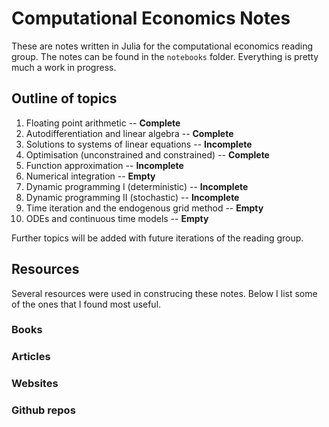 # Computational Economics Notes

These are notes written in Julia for the computational economics reading group. The notes can be found in the `notebooks` folder. Everything is pretty much a work in progress. 

## Outline of topics

1. Floating point arithmetic -- **Complete**
2. Autodifferentiation and linear algebra -- **Complete**
3. Solutions to systems of linear equations -- **Incomplete**
4. Optimisation (unconstrained and constrained) -- **Complete**
5. Function approximation -- **Incomplete**
6. Numerical integration -- **Empty**
7. Dynamic programming I (deterministic) -- **Incomplete**
8. Dynamic programming II (stochastic) -- **Incomplete**
9. Time iteration and the endogenous grid method -- **Empty**
10. ODEs and continuous time models -- **Empty**

Further topics will be added with future iterations of the reading group. 

## Resources

Several resources were used in construcing these notes. Below I list some of the ones that I found most useful. 

### Books
### Articles
### Websites
### Github repos

